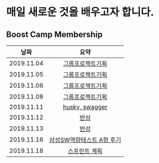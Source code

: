 # 매일 새로운 것을 배우고자 합니다.

## Boost Camp Membership

| 날짜         | 요약                                                                                                             |
|:----------:|:--------------------------------------------------------------------------------------------------------------:|
| 2019.11.04 | [그룹프로젝트기획](https://github.com/Johnie-Yeo/DailyReview/blob/master/BoostCampMembership/20191104_day1.md)         |
| 2019.11.05 | [그룹프로젝트기획](https://github.com/Johnie-Yeo/DailyReview/blob/master/BoostCampMembership/20191105_day2.md)         |
| 2019.11.06 | [그룹프로젝트기획](https://github.com/Johnie-Yeo/DailyReview/blob/master/BoostCampMembership/20191106_day3.md)         |
| 2019.11.08 | [그룹프로젝트기획](https://github.com/Johnie-Yeo/DailyReview/blob/master/BoostCampMembership/20191108_day5.md)         |
| 2019.11.11 | [husky, swagger](https://github.com/Johnie-Yeo/DailyReview/blob/master/BoostCampMembership/20191111_day8.md)   |
| 2019.11.12 | [반성](https://github.com/Johnie-Yeo/DailyReview/blob/master/BoostCampMembership/20191112_day9.md)               |
| 2019.11.13 | [반성](https://github.com/Johnie-Yeo/DailyReview/blob/master/BoostCampMembership/20191113_day10.md)              |
| 2019.11.16 | [삼성SW역량테스트 A형 후기](https://github.com/Johnie-Yeo/DailyReview/blob/master/BoostCampMembership/20191116_day13.md) |
| 2019.11.18 | [스프린트 계획](https://github.com/Johnie-Yeo/DailyReview/blob/master/BoostCampMembership/20191118_day15.md) |